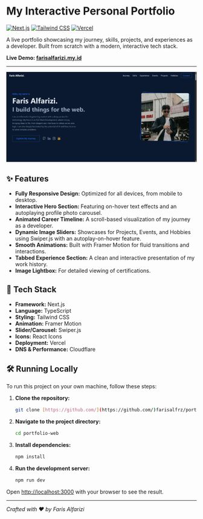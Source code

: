 # My Interactive Personal Portfolio

[![Next.js](https://img.shields.io/badge/Next.js-000000?style=for-the-badge&logo=nextdotjs&logoColor=white)](https://nextjs.org/) [![Tailwind CSS](https://img.shields.io/badge/Tailwind_CSS-38B2AC?style=for-the-badge&logo=tailwind-css&logoColor=white)](https://tailwindcss.com/) [![Vercel](https://img.shields.io/badge/Vercel-000000?style=for-the-badge&logo=vercel&logoColor=white)](https://vercel.com/)

A live portfolio showcasing my journey, skills, projects, and experiences as a developer. Built from scratch with a modern, interactive tech stack.

**Live Demo: [farisalfarizi.my.id](https://farisalfarizi.my.id/)**

---

![Screenshot of the portfolio website](./public/projects/portfolio.png) 


## ✨ Features

- **Fully Responsive Design:** Optimized for all devices, from mobile to desktop.
- **Interactive Hero Section:** Featuring on-hover text effects and an autoplaying profile photo carousel.
- **Animated Career Timeline:** A scroll-based visualization of my journey as a developer.
- **Dynamic Image Sliders:** Showcases for Projects, Events, and Hobbies using Swiper.js with an autoplay-on-hover feature.
- **Smooth Animations:** Built with Framer Motion for fluid transitions and interactions.
- **Tabbed Experience Section:** A clean and interactive presentation of my work history.
- **Image Lightbox:** For detailed viewing of certifications.

## 🚀 Tech Stack

- **Framework:** Next.js
- **Language:** TypeScript
- **Styling:** Tailwind CSS
- **Animation:** Framer Motion
- **Slider/Carousel:** Swiper.js
- **Icons:** React Icons
- **Deployment:** Vercel
- **DNS & Performance:** Cloudflare

## 🛠️ Running Locally

To run this project on your own machine, follow these steps:

1.  **Clone the repository:**
    ```sh
    git clone [https://github.com/](https://github.com/)farisalfrz/portfolio-web.git
    ```
2.  **Navigate to the project directory:**
    ```sh
    cd portfolio-web
    ```
3.  **Install dependencies:**
    ```sh
    npm install
    ```
4.  **Run the development server:**
    ```sh
    npm run dev
    ```

Open [http://localhost:3000](http://localhost:3000) with your browser to see the result.

---
*Crafted with ❤️ by Faris Alfarizi*